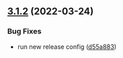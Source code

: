 ## [3.1.2](https://github.com/cycjimmy/config-lib/compare/v3.1.1...v3.1.2) (2022-03-24)


### Bug Fixes

* run new release config ([d55a883](https://github.com/cycjimmy/config-lib/commit/d55a883e89812c83eebc88724ab5eb9f9b8a1195))

